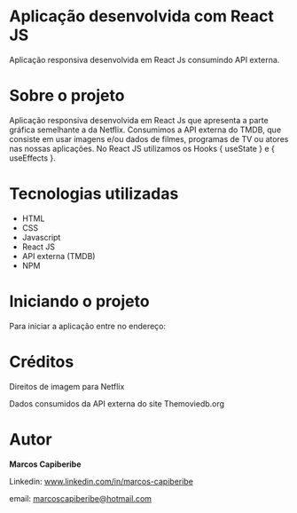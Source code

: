 # Aplicação desenvolvida com React JS

Aplicação responsiva desenvolvida em React Js consumindo API externa.


# Sobre o projeto

Aplicação responsiva desenvolvida em React Js que apresenta a parte gráfica semelhante a da Netflix. Consumimos a API externa do TMDB, que consiste em usar imagens e/ou dados de filmes, programas de TV ou atores nas nossas aplicações.
No React JS utilizamos os Hooks { useState } e { useEffects }.


# Tecnologias utilizadas

* HTML
* CSS 
* Javascript
* React JS
* API externa (TMDB)
* NPM

# Iniciando o projeto
Para iniciar a aplicação entre no endereço: 

# Créditos
Direitos de imagem para Netflix

Dados consumidos da API externa do site Themoviedb.org

# Autor
<b>Marcos Capiberibe</b>

Linkedin: www.linkedin.com/in/marcos-capiberibe

email: marcoscapiberibe@hotmail.com



